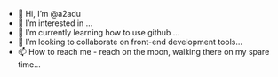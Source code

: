 - 👋 Hi, I’m @a2adu
- 👀 I’m interested in ...
- 🌱 I’m currently learning how to use github ...
- 💞️ I’m looking to collaborate on front-end development tools...
- 📫 How to reach me - reach on the moon, walking there on my spare time...

<!---
a2adu/a2adu is a ✨ special ✨ repository because its `README.md` (this file) appears on your GitHub profile.
You can click the Preview link to take a look at your changes.
--->
